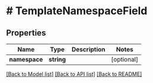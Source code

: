 # # TemplateNamespaceField

## Properties

Name | Type | Description | Notes
------------ | ------------- | ------------- | -------------
**namespace** | **string** |  | [optional]

[[Back to Model list]](../../README.md#models) [[Back to API list]](../../README.md#endpoints) [[Back to README]](../../README.md)
